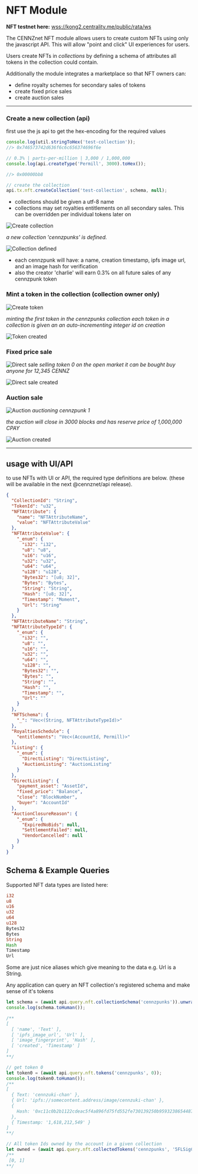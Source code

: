 # NFT Module

**NFT testnet here:** [wss://kong2.centrality.me/public/rata/ws](wss://kong2.centrality.me/public/rata/ws)

The CENNZnet NFT module allows users to create custom NFTs using only the javascript API. This will allow  "point and click" UI experiences for users.

Users create NFTs in *collections*  by defining a schema of attributes all tokens in the collection could contain.

Additionally the module integrates a marketplace so that NFT owners can:
- define royalty schemes for secondary sales of tokens
- create fixed price sales
- create auction sales

---


### Create a new collection (api)
first use the js api to get the hex-encoding for the required values
```js
console.log(util.stringToHex('test-collection'));
//> 0x746573742d636f6c6c656374696f6e

// 0.3% | parts-per-million | 3,000 / 1,000,000
console.log(api.createType('Permill', 3000).toHex());

//> 0x00000bb8

// create the collection
api.tx.nft.createCollection('test-collection', schema, null);

```
- collections should be given a utf-8 name
- collections may set royalties entitlements on all secondary sales. This can be overridden per individual tokens later on

![Create collection](../../assets/images/nft/create-collection.png)

*a new collection 'cennzpunks' is defined.*

![Collection defined](../../assets/images/nft/collection-defined.png)

- each cennzpunk will have: a name, creation timestamp, ipfs image url, and an image hash for verification
- also the creator 'charlie' will earn 0.3% on all future sales of any cennzpunk token

### Mint a token in the collection (collection owner only)

![Create token](../../assets/images/nft/create-token.png)

*minting the first token in the cennzpunks collection*
*each token in a collection is given an an auto-incrementing integer id on creation*

![Token created](../../assets/images/nft/token-created.png)

### Fixed price sale

![Direct sale](../../assets/images/nft/direct-sale.png)
*selling token 0 on the open market*
*it can be bought buy anyone for 12,345 CENNZ*

![Direct sale created](../../assets/images/nft/direct-sale-created.png)


### Auction sale
![Auction](../../assets/images/nft/auction.png)
*auctioning cennzpunk 1*

*the auction will close in 3000 blocks and has reserve price of 1,000,000 CPAY*

![Auction created](../../assets/images/nft/auction-created.png)

---

## usage with UI/API
to use NFTs with UI or API, the required type definitions are below.
(these will be available in the next @cennznet/api release).
```json
{
  "CollectionId": "String",
  "TokenId": "u32",
  "NFTAttribute": {
    "name": "NFTAttributeName",
    "value": "NFTAttributeValue"
  },
  "NFTAttributeValue": {
    "_enum": {
      "i32": "i32",
      "u8": "u8",
      "u16": "u16",
      "u32": "u32",
      "u64": "u64",
      "u128": "u128",
      "Bytes32": "[u8; 32]",
      "Bytes": "Bytes",
      "String": "String",
      "Hash": "[u8; 32]",
      "Timestamp": "Moment",
      "Url": "String"
    }
  },
  "NFTAttributeName": "String",
  "NFTAttributeTypeId": {
    "_enum": {
      "i32": "",
      "u8": "",
      "u16": "",
      "u32": "",
      "u64": "",
      "u128": "",
      "Bytes32": "",
      "Bytes": "",
      "String": "",
      "Hash": "",
      "Timestamp": "",
      "Url": ""
    }
  },
  "NFTSchema": {
    "_": "Vec<(String, NFTAttributeTypeId)>"
  },
  "RoyaltiesSchedule": {
    "entitlements": "Vec<(AccountId, Permill)>"
  },
  "Listing": {
    "_enum": {
      "DirectListing": "DirectListing",
      "AuctionListing": "AuctionListing"
    }
  },
  "DirectListing": {
    "payment_asset": "AssetId",
    "fixed_price": "Balance",
    "close": "BlockNumber",
    "buyer": "AccountId"
  },
  "AuctionClosureReason": {
    "_enum": {
      "ExpiredNoBids": null,
      "SettlementFailed": null,
      "VendorCancelled": null
    }
  }
}
```

## Schema & Example Queries

Supported NFT data types are listed here:
```rust
i32
u8
u16
u32
u64
u128
Bytes32
Bytes
String
Hash
Timestamp
Url
```
Some are just nice aliases which give meaning to the data e.g. Url is a String.

Any application can query an NFT collection's registered schema and make sense of it's tokens
```typescript
let schema = (await api.query.nft.collectionSchema('cennzpunks')).unwrap();
console.log(schema.toHuman());

/**
[
  [ 'name', 'Text' ],
  [ 'ipfs_image_url', 'Url' ],
  [ 'image_fingerprint', 'Hash' ],
  [ 'created', 'Timestamp' ]
]
**/

// get token 0
let token0 = (await api.query.nft.tokens('cennzpunks', 0));
console.log(token0.toHuman());
/**
[
  { Text: 'cennzuki-chan' },
  { Url: 'ipfs://somecontent.address/image/cennzuki-chan' },
  {
    Hash: '0xc11c0b2b1122cdeac5f4a896fd75fd552fe730139250b95932386544877ec623'
  },
  { Timestamp: '1,618,212,549' }
]
**/

// All token Ids owned by the account in a given collection
let owned = (await api.query.nft.collectedTokens('cennzpunks', '5FLSigC9HGRKVhB9FiEo4Y3koPsNmBmLJbpXg2mp1hXcS59Y'));
/**
 [0, 1]
**/
```
